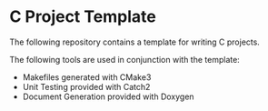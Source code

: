 # C Project Template
The following repository contains a template for writing C projects.

The following tools are used in conjunction with the template:
- Makefiles generated with CMake3
- Unit Testing provided with Catch2
- Document Generation provided with Doxygen
